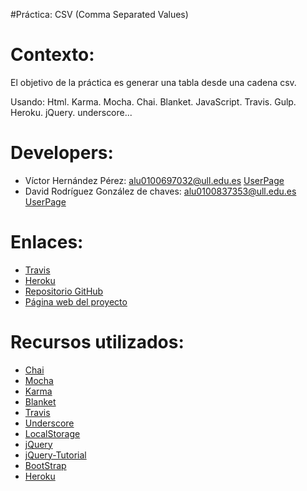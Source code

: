 #Práctica: CSV (Comma Separated Values)

Contexto:
=========

El objetivo de la práctica es generar una tabla desde una cadena csv.

Usando:
    Html.
    Karma.
    Mocha.
    Chai.
    Blanket.
    JavaScript.
    Travis.
    Gulp.
    Heroku.
    jQuery.
    underscore...

Developers:
============

* Víctor Hernández Pérez: alu0100697032@ull.edu.es [UserPage](http://alu0100837353.github.io/)
* David Rodríguez González de chaves: alu0100837353@ull.edu.es [UserPage](http://alu0100697032.github.io/)


Enlaces:
========


* [Travis](https://travis-ci.org/alu0100697032/csv)
* [Heroku](https://david-victor-csv.herokuapp.com)
* [Repositorio GitHub](https://github.com/alu0100697032/csv_ajax)
* [Página web del proyecto](https://david-victor-csv.herokuapp.com)

Recursos utilizados:
=======

* [Chai](http://chaijs.com/)
* [Mocha](http://mochajs.org/)
* [Karma](http://karma-runner.github.io/0.12/index.html)
* [Blanket](http://blanketjs.org/)
* [Travis](https://travis-ci.org)
* [Underscore](http://underscorejs.org/)
* [LocalStorage](https://campusvirtual.ull.es/1415/mod/page/view.php?id=191243)
* [jQuery](http://jquery.com/)
* [jQuery-Tutorial](http://www.w3schools.com/jquery/default.asp)
* [BootStrap](http://getbootstrap.com/)
* [Heroku](https://www.heroku.com/)


